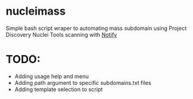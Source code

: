 # nucleimass
Simple bash script wraper to automating mass subdomain using Project Discovery Nuclei Tools scanning with [Notify](https://github.com/projectdiscovery/notify)


# TODO:
- Adding usage help and menu
- Adding path argument to specific subdomains.txt files
- Adding template selection to script
